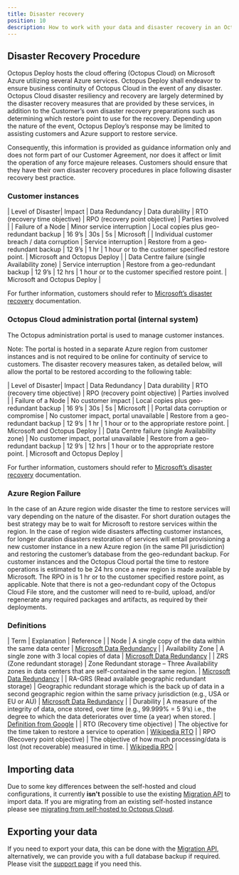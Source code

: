 ```yaml
---
title: Disaster recovery
position: 10
description: How to work with your data and disaster recovery in an Octopus Cloud instance.
---
```


## Disaster Recovery Procedure

Octopus Deploy hosts the cloud offering (Octopus Cloud) on Microsoft Azure utilizing several Azure services. Octopus Deploy shall endeavor to ensure business continuity of Octopus Cloud in the event of any disaster.  Octopus Cloud disaster resiliency and recovery are largely determined by the disaster recovery measures that are provided by these services, in addition to the Customer’s own disaster recovery preparations such as determining which restore point to use for the recovery. Depending upon the nature of the event, Octopus Deploy’s response may be limited to assisting customers and Azure support to restore service. 

Consequently, this information is provided as guidance information only and does not form part of our Customer Agreement, nor does it affect or limit the operation of any force majeure releases. Customers should ensure that they have their own disaster recovery procedures in place following disaster recovery best practice. 

### Customer instances

| Level of Disaster| Impact | Data Redundancy | Data durability | RTO (recovery time objective) | RPO (recovery point objective) | Parties involved |
| Failure of a Node | Minor service interruption | Local copies plus geo-redundant backup | 16 9’s | 30s | 5s | Microsoft |
| Individual customer breach / data corruption | Service interruption | Restore from a geo-redundant backup | 12 9’s | 1 hr | 1 hour or to the customer specified restore point. | Microsoft and Octopus Deploy |
| Data Centre failure (single Availability zone) | Service interruption | Restore from a geo-redundant backup | 12 9’s | 12 hrs | 1 hour or to the customer specified restore point. | Microsoft and Octopus Deploy |

For further information, customers should refer to [Microsoft’s disaster recovery](https://docs.microsoft.com/en-us/azure/azure-sql/database/business-continuity-high-availability-disaster-recover-hadr-overview?view=azuresql#recover-a-database-to-the-existing-server) documentation.

### Octopus Cloud administration portal (internal system)

The Octopus administration portal is used to manage customer instances. 

Note: The portal is hosted in a separate Azure region from customer instances and is not required to be online for continuity of service to customers. The disaster recovery measures taken, as detailed below, will allow the portal to be restored according to the following table: 

| Level of Disaster| Impact | Data Redundancy | Data durability | RTO (recovery time objective) | RPO (recovery point objective) | Parties involved |
| Failure of a Node | No customer impact | Local copies plus geo-redundant backup | 16 9’s | 30s | 5s | Microsoft |
| Portal data corruption or compromise | No customer impact, portal unavailable | Restore from a geo-redundant backup | 12 9’s | 1 hr | 1 hour or to the appropriate restore point. | Microsoft and Octopus Deploy |
| Data Centre failure (single Availability zone) | No customer impact, portal unavailable | Restore from a geo-redundant backup | 12 9’s | 12 hrs | 1 hour or to the appropriate restore point. | Microsoft and Octopus Deploy |


For further information, customers should refer to [Microsoft’s disaster recovery](https://docs.microsoft.com/en-us/azure/azure-sql/database/business-continuity-high-availability-disaster-recover-hadr-overview?view=azuresql#recover-a-database-to-the-existing-server) documentation.

### Azure Region Failure

In the case of an Azure region wide disaster the time to restore services will vary depending on the nature of the disaster. For short duration outages the best strategy may be to wait for Microsoft to restore services within the region. In the case of region wide disasters affecting customer instances, for longer duration disasters restoration of services will entail provisioning a new customer instance in a new Azure region (in the same PII jurisdiction) and restoring the customer’s database from the geo-redundant backup. For customer instances and the Octopus Cloud portal the time to restore operations is estimated to be 24 hrs once a new region is made available by Microsoft. The RPO in is 1 hr or to the customer specified restore point, as applicable. Note that there is not a geo-redundant copy of the Octopus Cloud File store, and the customer will need to re-build, upload, and/or regenerate any required packages and artifacts, as required by their deployments. 

### Definitions

| Term | Explanation | Reference | 
| Node | A single copy of the data within the same data center | [Microsoft Data Redundancy](https://docs.microsoft.com/en-us/azure/storage/common/storage-redundancy) |
| Availability Zone | A single zone with 3 local copies of data | [Microsoft Data Redundancy](https://docs.microsoft.com/en-us/azure/storage/common/storage-redundancy) |
| ZRS (Zone redundant storage) | Zone Redundant storage – Three Availability zones in data centers that are self-contained in the same region. | [Microsoft Data Redundancy](https://docs.microsoft.com/en-us/azure/storage/common/storage-redundancy) |
| RA-GRS (Read available geographic redundant storage) | Geographic redundant storage which is the back up of data in a second geographic region within the same privacy jurisdiction (e.g., USA or EU or AU) | [Microsoft Data Redundancy](https://docs.microsoft.com/en-us/azure/storage/common/storage-redundancy) |
| Durability | A measure of the integrity of data, once stored, over time (e.g., 99.999% = 5 9’s) i.e., the degree to which the data deteriorates over time (a year) when stored. | [Definition from Google](https://cloud.google.com/blog/products/storage-data-transfer/understanding-cloud-storage-11-9s-durability-target) |
| RTO (Recovery time objective) | The objective for the time taken to restore a service to operation | [Wikipedia RTO](https://en.wikipedia.org/wiki/Disaster_recovery#Recovery_Time_Objective) |
| RPO (Recovery point objective) | The objective of how much processing/data is lost (not recoverable) measured in time. | [Wikipedia RPO](https://en.wikipedia.org/wiki/Disaster_recovery#Recovery_Point_Objective) |

## Importing data

Due to some key differences between the self-hosted and cloud configurations, it currently **isn't** possible to use the existing [Migration API](/docs/octopus-rest-api/migration-api/index.md) to import data. If you are migrating from an existing self-hosted instance please see [migrating from self-hosted to Octopus Cloud](/docs/octopus-cloud/migrations.md).

## Exporting your data

If you need to export your data, this can be done with the [Migration API](/docs/octopus-rest-api/migration-api/index.md), alternatively, we can provide you with a full database backup if required. Please visit the [support page](https://octopus.com/support) if you need this.

